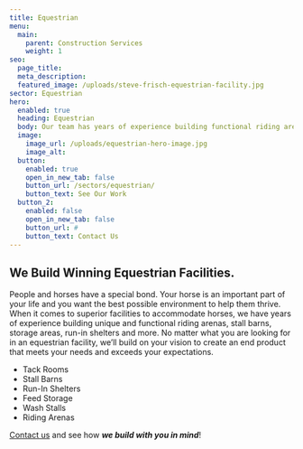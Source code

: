 ```yaml
---
title: Equestrian
menu:
  main:
    parent: Construction Services
    weight: 1
seo:
  page_title:
  meta_description:
  featured_image: /uploads/steve-frisch-equestrian-facility.jpg
sector: Equestrian
hero: 
  enabled: true
  heading: Equestrian
  body: Our team has years of experience building functional riding arenas, stall barns, run-in shelters and more.
  image: 
    image_url: /uploads/equestrian-hero-image.jpg
    image_alt: 
  button:
    enabled: true
    open_in_new_tab: false
    button_url: /sectors/equestrian/
    button_text: See Our Work
  button_2:
    enabled: false
    open_in_new_tab: false
    button_url: #
    button_text: Contact Us
---
```


## We Build Winning Equestrian Facilities.

People and horses have a special bond. Your horse is an important part of your life and you want the best possible environment to help them thrive. When it comes to superior facilities to accommodate horses, we have years of experience building unique and functional riding arenas, stall barns, storage areas, run-in shelters and more. No matter what you are looking for in an equestrian facility, we’ll build on your vision to create an end product that meets your needs and exceeds your expectations.

- Tack Rooms
- Stall Barns
- Run-In Shelters
- Feed Storage
- Wash Stalls
- Riding Arenas

[Contact us](/contact/) and see how **_we build with you in mind_**!
